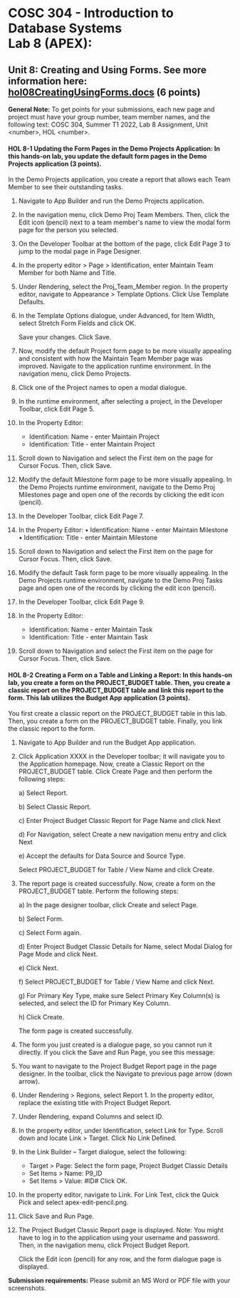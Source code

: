 # COSC 304 - Introduction to Database Systems<br>Lab 8 (APEX): 

## Unit 8: Creating and Using Forms. See more information here: [hol08CreatingUsingForms.docs](https://canvas.ubc.ca/courses/95492/modules/items/4509669) (6 points)

**General Note:** To get points for your submissions, each new page and project must have your group number, team member names, and the following text: COSC 304, Summer T1 2022, Lab 8 Assignment, Unit \<number\>, HOL \<number>\.


#### HOL 8-1 Updating the Form Pages in the Demo Projects Application: In this hands-on lab, you update the default form pages in the Demo Projects application (3 points).
In the Demo Projects application, you create a report that allows each Team Member to see their outstanding tasks.

1.	Navigate to App Builder and run the Demo Projects application.

2.	In the navigation menu, click Demo Proj Team Members.
Then, click the Edit icon (pencil) next to a team member's name to view the modal form page for the person you selected.

3.	On the Developer Toolbar at the bottom of the page, click Edit Page 3 to jump to the modal page in Page Designer.

4.	In the property editor > Page > Identification, enter Maintain Team Member for both Name and Title.

5.	Under Rendering, select the Proj_Team_Member region. In the property editor, navigate to Appearance > Template Options. Click Use Template Defaults.

6.	In the Template Options dialogue, under Advanced, for Item Width, select Stretch Form Fields and click OK.

	Save your changes. Click Save.

7.	Now, modify the default Project form page to be more visually appealing and consistent with how the Maintain Team Member page was improved. Navigate to the application runtime environment. In the navigation menu, click Demo Projects.

8.	Click one of the Project names to open a modal dialogue.

9.	In the runtime environment, after selecting a project, in the Developer Toolbar, click Edit Page 5.

10.	In the Property Editor:
	- Identification: Name - enter Maintain Project
	- Identification: Title - enter Maintain Project

11.	Scroll down to Navigation and select the First item on the page for Cursor Focus. Then, click Save.

12.	Modify the default Milestone form page to be more visually appealing. In the Demo Projects runtime environment, navigate to the Demo Proj Milestones page and open one of the records by clicking the edit icon (pencil).
13.	In the Developer Toolbar, click Edit Page 7.

14.	In the Property Editor:
•	Identification: Name - enter Maintain Milestone
•	Identification: Title - enter Maintain Milestone

15.	Scroll down to Navigation and select the First item on the page for Cursor Focus. Then, click Save.

16.	Modify the default Task form page to be more visually appealing. In the Demo Projects runtime environment, navigate to the Demo Proj Tasks page and open one of the records by clicking the edit icon (pencil).

17.	In the Developer Toolbar, click Edit Page 9.

18.	In the Property Editor:
	- Identification: Name - enter Maintain Task
	- Identification: Title - enter Maintain Task

19.	Scroll down to Navigation and select the First item on the page for Cursor Focus.
Then, click Save.
	#### HOL 8-2 Creating a Form on a Table and Linking a Report: In this hands-on lab, you create a form on the PROJECT_BUDGET table. Then, you create a classic report on the PROJECT_BUDGET table and link this report to the form. This lab utilizes the Budget App application (3 points).

You first create a classic report on the PROJECT_BUDGET table in this lab. Then, you create a form on the PROJECT_BUDGET table. Finally, you link the classic report to the form.

1.	Navigate to App Builder and run the Budget App application.

2.	Click Application XXXX in the Developer toolbar; it will navigate you to the Application homepage. Now, create a Classic Report on the PROJECT_BUDGET table. Click Create Page and then perform the following steps:

	a) Select Report.

	b) Select Classic Report.

	c) Enter Project Budget Classic Report for Page Name and click Next

	d) For Navigation, select Create a new navigation menu entry and click Next

	e) Accept the defaults for Data Source and Source Type. 
    
    Select PROJECT_BUDGET for Table / View Name and click Create.

3.	The report page is created successfully. Now, create a form on the PROJECT_BUDGET table. Perform the following steps:

	a)	In the page designer toolbar, click Create and select Page.

	b)	Select Form.

	c)	Select Form again.

	d)	Enter Project Budget Classic Details for Name, select Modal Dialog for Page Mode and click Next.

	e)	Click Next.

	f)	Select PROJECT_BUDGET for Table / View Name and click Next.

	g)	For Primary Key Type, make sure Select Primary Key Column(s) is selected, and select the ID for Primary Key Column.

	h)	Click Create.

	The form page is created successfully.

4.	The form you just created is a dialogue page, so you cannot run it directly. If you click the Save and Run Page, you see this message:

5.	You want to navigate to the Project Budget Report page in the page designer. In the toolbar, click the Navigate to previous page arrow (down arrow).

6.	Under Rendering > Regions, select Report 1. In the property editor, replace the existing title with Project Budget Report.

7.	Under Rendering, expand Columns and select ID.

8.	In the property editor, under Identification, select Link for Type. 
Scroll down and locate Link > Target. Click No Link Defined.

9.	In the Link Builder – Target dialogue, select the following:
	- Target > Page: Select the form page, Project Budget Classic Details
	- Set Items > Name: P9_ID
	- Set Items > Value: #ID#
	Click OK.

10.	In the property editor, navigate to Link. For Link Text, click the Quick Pick and select apex-edit-pencil.png.

11.	Click Save and Run Page.

12.	The Project Budget Classic Report page is displayed.
Note: You might have to log in to the application using your username and password. Then, in the navigation menu, click Project Budget Report.

	Click the Edit icon (pencil) for any row, and the form dialogue page is displayed.





**Submission requirements:** Please submit an MS Word or PDF file with your screenshots. 